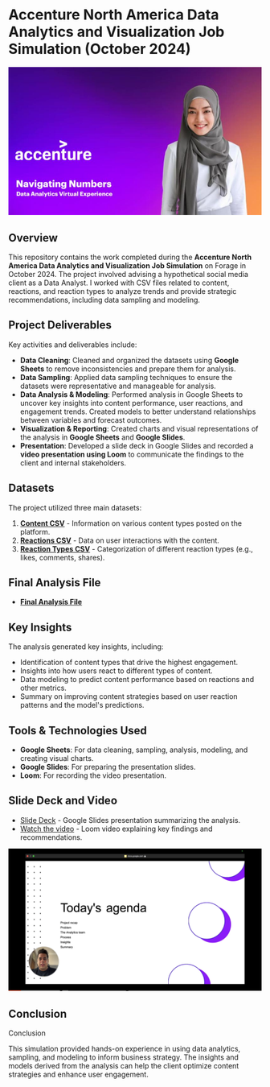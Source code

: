 # Accenture North America Data Analytics and Visualization Job Simulation (October 2024)

![Content cannot be displayed for some reason](https://github.com/Karanarora274/Accenture-Data-Analysis-and-Visualisation/blob/main/images/1711704619126.jpeg)

## Overview

This repository contains the work completed during the **Accenture North America Data Analytics and Visualization Job Simulation** on Forage in October 2024. The project involved advising a hypothetical social media client as a Data Analyst. I worked with CSV files related to content, reactions, and reaction types to analyze trends and provide strategic recommendations, including data sampling and modeling.

## Project Deliverables

Key activities and deliverables include:
- **Data Cleaning**: Cleaned and organized the datasets using **Google Sheets** to remove inconsistencies and prepare them for analysis.
- **Data Sampling**: Applied data sampling techniques to ensure the datasets were representative and manageable for analysis.
- **Data Analysis & Modeling**: Performed analysis in Google Sheets to uncover key insights into content performance, user reactions, and engagement trends. Created models to better understand relationships between variables and forecast outcomes.
- **Visualization & Reporting**: Created charts and visual representations of the analysis in **Google Sheets** and **Google Slides**.
- **Presentation**: Developed a slide deck in Google Slides and recorded a **video presentation using Loom** to communicate the findings to the client and internal stakeholders.

## Datasets

The project utilized three main datasets:
1. [**Content CSV**](https://docs.google.com/spreadsheets/d/1N-_B8HplRutpN21tMskid_IQNKun9mDwYaG7-o7AKws/edit?gid=820542644#gid=820542644) - Information on various content types posted on the platform.
2. [**Reactions CSV**](https://docs.google.com/spreadsheets/d/1mqYULie6EcRahumjnn7P1d8rcjBFJDGg3kEHv6a4dJk/edit?usp=sharing) - Data on user interactions with the content.
3. [**Reaction Types CSV**](https://docs.google.com/spreadsheets/d/1gMmFYPKTk-SoPDIT5d24nfgixqJ5irz29pbjUf6CpEI/edit?usp=sharing) - Categorization of different reaction types (e.g., likes, comments, shares).

## Final Analysis File
- [**Final Analysis File**](https://docs.google.com/spreadsheets/d/1b8UiwEF812rfnloRWbbFvG4xXhDG_ljOJYJCzvnIpc8/edit?gid=971338287#gid=971338287)

## Key Insights

The analysis generated key insights, including:
- Identification of content types that drive the highest engagement.
- Insights into how users react to different types of content.
- Data modeling to predict content performance based on reactions and other metrics.
- Summary on improving content strategies based on user reaction patterns and the model's predictions.

## Tools & Technologies Used

- **Google Sheets**: For data cleaning, sampling, analysis, modeling, and creating visual charts.
- **Google Slides**: For preparing the presentation slides.
- **Loom**: For recording the video presentation.

## Slide Deck and Video

- [Slide Deck](https://docs.google.com/presentation/d/1IDl1LN85aYuKcyQTnlRq6NedVUP-qq1Ryo4cKXC_RYY/edit#slide=id.p1) - Google Slides presentation summarizing the analysis.
- [Watch the video](https://www.loom.com/share/04e2c1023439449c9ba0a8584ef7e0cc?sid=2019e349-17e4-44ce-99df-859c186480f4) - Loom video explaining key findings and recommendations.

[![Content cannot be displayed for some reason](https://github.com/Karanarora274/Accenture-Data-Analysis-and-Visualisation/blob/main/images/Screenshot%202024-10-18%20at%2010.49.04%20(2).png)](https://www.loom.com/share/04e2c1023439449c9ba0a8584ef7e0cc?sid=2019e349-17e4-44ce-99df-859c186480f4)

## Conclusion

Conclusion

This simulation provided hands-on experience in using data analytics, sampling, and modeling to inform business strategy. The insights and models derived from the analysis can help the client optimize content strategies and enhance user engagement.
  
